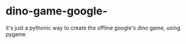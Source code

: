 # dino-game-google-
it's just a pythonic way to create the offline google's dino game, using pygame
